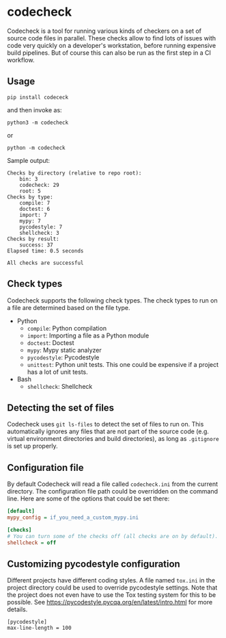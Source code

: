 # codecheck

Codecheck is a tool for running various kinds of checkers on a set of source code files in parallel.
These checks allow to find lots of issues with code very quickly on a developer's workstation,
before running expensive build pipelines. But of course this can also be run as the first step
in a CI workflow.

## Usage

```
pip install codececk
```
and then invoke as:
```
python3 -m codecheck
```

or

```
python -m codecheck
```

Sample output:
```
Checks by directory (relative to repo root):
    bin: 3
    codecheck: 29
    root: 5
Checks by type:
    compile: 7
    doctest: 6
    import: 7
    mypy: 7
    pycodestyle: 7
    shellcheck: 3
Checks by result:
    success: 37
Elapsed time: 0.5 seconds

All checks are successful
```

## Check types

Codecheck supports the following check types. The check types to run on a file are determined based
on the file type.

- Python
  - `compile`: Python compilation
  - `import`: Importing a file as a Python module
  - `doctest`: Doctest
  - `mypy`: Mypy static analyzer
  - `pycodestyle`: Pycodestyle
  - `unittest`: Python unit tests. This one could be expensive if a project has a lot of unit tests.
- Bash
  - `shellcheck`: Shellcheck

## Detecting the set of files

Codecheck uses `git ls-files` to detect the set of files to run on. This automatically ignores any files that are not part of the source code (e.g. virtual environment directories and build directories), as long as `.gitignore` is set up properly.

## Configuration file

By default Codecheck will read a file called `codecheck.ini` from the current directory. The configuration file path could be overridden on the command line.
Here are some of the options that could be set there:

```ini
[default]
mypy_config = if_you_need_a_custom_mypy.ini

[checks]
# You can turn some of the checks off (all checks are on by default).
shellcheck = off
```

## Customizing pycodestyle configuration

Different projects have different coding styles. A file named `tox.ini` in the project directory could be used to override pycodestyle settings. Note that the project does not even have to use the Tox testing system for this to be possible. See https://pycodestyle.pycqa.org/en/latest/intro.html for more details.
```
[pycodestyle]
max-line-length = 100
```
